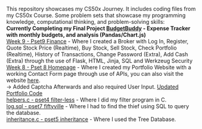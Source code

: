 This repository showcases my CS50x Journey.
It includes coding files from my CS50x Course.
Some problem sets that showcase my programming knowledge, computational thinking, and problem-solving skills:<br>
<strong>Currently Completing my Final Project [BudgetBuddy](https://github.com/kenazczx/Final-Project-CS50x) - Expense Tracker with monthly budgets, and analysis (Pandas/Chart.js)</strong><br>
[Week 9 - Pset9 Finance](https://github.com/kenazczx/Harvard-CS50x/tree/main/Week%209%20(Flask)/finance) - Where I created a Broker with Log In, Register, Quote Stock Price (Realtime), Buy Stock, Sell Stock, Check Portfolio (Realtime), History of Transactions, Change Password (Extra), Add Cash (Extra) through the use of Flask, HTML, Jinja, SQL and Werkzeug Security<br>
[Week 8 - Pset 8 Homepage](https://github.com/kenazczx/Harvard-CS50x/tree/main/Week%208/pset8/homepage) - Where I created my Portfolio Website with a working Contact Form page through use of APIs, you can also visit the website [here](https://kenazczx.github.io/Portfolio/). <br>-> Added Captcha Afterwards and also required User Input. [Updated Portfolio Code](https://github.com/kenazczx/Portfolio)<br>
[helpers.c - pset4 filter-less](https://github.com/kenazczx/Harvard-CS50x/blob/main/Up%20to%20Week%207/C/pset4/filter-less/helpers.c) - Where I did my filter program in C.<br>
[log.sql - pset7 fiftyville](https://github.com/kenazczx/Harvard-CS50x/blob/main/Up%20to%20Week%207/SQL/pset7/fiftyville/log.sql) - Where I had to find the thief using SQL to query the database.<br>
[inheritance.c - pset5 inheritance](https://github.com/kenazczx/Harvard-CS50x/blob/main/Up%20to%20Week%207/C/pset5/inheritance/inheritance.c) - Where I used the Tree Database.
